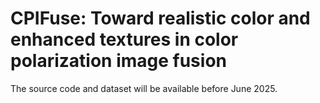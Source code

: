 # CPIFuse: Toward realistic color and enhanced textures in color polarization image fusion
The source code and dataset will be available before June 2025.
